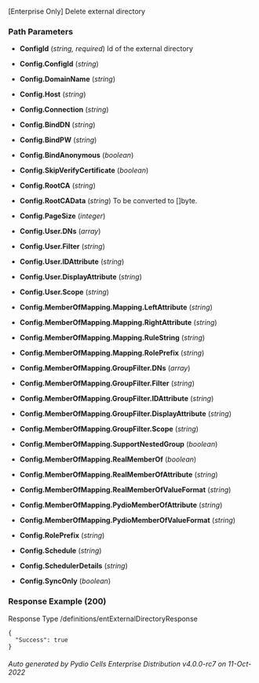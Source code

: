 






 
[Enterprise Only] Delete external directory  


### Path Parameters

 - **ConfigId** (_string, required_) Id of the external directory

 - **Config.ConfigId** (_string_) 

 - **Config.DomainName** (_string_) 

 - **Config.Host** (_string_) 

 - **Config.Connection** (_string_) 

 - **Config.BindDN** (_string_) 

 - **Config.BindPW** (_string_) 

 - **Config.BindAnonymous** (_boolean_) 

 - **Config.SkipVerifyCertificate** (_boolean_) 

 - **Config.RootCA** (_string_) 

 - **Config.RootCAData** (_string_) To be converted to []byte.

 - **Config.PageSize** (_integer_) 

 - **Config.User.DNs** (_array_) 

 - **Config.User.Filter** (_string_) 

 - **Config.User.IDAttribute** (_string_) 

 - **Config.User.DisplayAttribute** (_string_) 

 - **Config.User.Scope** (_string_) 

 - **Config.MemberOfMapping.Mapping.LeftAttribute** (_string_) 

 - **Config.MemberOfMapping.Mapping.RightAttribute** (_string_) 

 - **Config.MemberOfMapping.Mapping.RuleString** (_string_) 

 - **Config.MemberOfMapping.Mapping.RolePrefix** (_string_) 

 - **Config.MemberOfMapping.GroupFilter.DNs** (_array_) 

 - **Config.MemberOfMapping.GroupFilter.Filter** (_string_) 

 - **Config.MemberOfMapping.GroupFilter.IDAttribute** (_string_) 

 - **Config.MemberOfMapping.GroupFilter.DisplayAttribute** (_string_) 

 - **Config.MemberOfMapping.GroupFilter.Scope** (_string_) 

 - **Config.MemberOfMapping.SupportNestedGroup** (_boolean_) 

 - **Config.MemberOfMapping.RealMemberOf** (_boolean_) 

 - **Config.MemberOfMapping.RealMemberOfAttribute** (_string_) 

 - **Config.MemberOfMapping.RealMemberOfValueFormat** (_string_) 

 - **Config.MemberOfMapping.PydioMemberOfAttribute** (_string_) 

 - **Config.MemberOfMapping.PydioMemberOfValueFormat** (_string_) 

 - **Config.RolePrefix** (_string_) 

 - **Config.Schedule** (_string_) 

 - **Config.SchedulerDetails** (_string_) 

 - **Config.SyncOnly** (_boolean_) 




### Response Example (200)
Response Type /definitions/entExternalDirectoryResponse

```
{
  "Success": true
}
```




###### Auto generated by Pydio Cells Enterprise Distribution v4.0.0-rc7 on 11-Oct-2022
